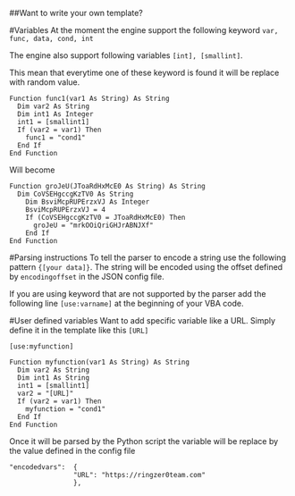 ##Want to write your own template?

#Variables
At the moment the engine support the following keyword `var, func, data, cond, int`

The engine also support following variables `[int], [smallint]`.

This mean that everytime one of these keyword is found it will be replace with random value.

```
Function func1(var1 As String) As String
  Dim var2 As String
  Dim int1 As Integer
  int1 = [smallint1]
  If (var2 = var1) Then
    func1 = "cond1"
  End If
End Function
```

Will become

```
Function groJeU(JToaRdHxMcE0 As String) As String
  Dim CoVSEHgccgKzTV0 As String
	Dim BsviMcpRUPErzxVJ As Integer
	BsviMcpRUPErzxVJ = 4
	If (CoVSEHgccgKzTV0 = JToaRdHxMcE0) Then
	  groJeU = "mrkOOiQriGHJrABNJXf"
	End If
End Function
```

#Parsing instructions
To tell the parser to encode a string use the following pattern `{[your data]}`. The string will be encoded using the offset defined by `encodingoffset` in the JSON config file.

If you are using keyword that are not supported by the parser add the following line `[use:varname]` at the beginning of your VBA code.

#User defined variables
Want to add specific variable like a URL. Simply define it in the template like this `[URL]`

```
[use:myfunction]

Function myfunction(var1 As String) As String
  Dim var2 As String
  Dim int1 As String
  int1 = [smallint1]
  var2 = "[URL]"
  If (var2 = var1) Then
    myfunction = "cond1"
  End If
End Function
```

Once it will be parsed by the Python script the variable will be replace by the value defined in the config file

```
"encodedvars":  {
                "URL": "https://ringzer0team.com"
                },
```
